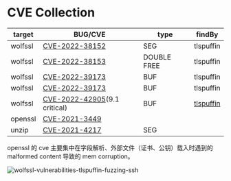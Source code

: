 # CVE Collection

| target  | BUG/CVE                                                | type        | findBy                         |
| ------- | ------------------------------------------------------ | ----------- | ------------------------------ |
| wolfssl | [CVE-2022-38152](wolfssl/CVE-2022-38152)               | SEG         | tlspuffin                      |
| wolfssl | [CVE-2022-38153](wolfssl/CVE-2022-38153)               | DOUBLE FREE | tlspuffin                      |
| wolfssl | [CVE-2022-39173](wolfssl/CVE-2022-39173)               | BUF         | tlspuffin                      |
| wolfssl | [CVE-2022-39173](wolfssl/CVE-2022-39173)               | BUF         | tlspuffin                      |
| wolfssl | [CVE-2022-42905](wolfssl/CVE-2022-42905)(9.1 critical) | BUF         | [tlspuffin](tlspuffin-wolfssl) |
| openssl | [CVE-2021-3449]()                                      |             |                                |
| unzip   | [CVE-2021-4217](unzip/CVE-2021-4217)                   | SEG         |                                |


openssl 的 cve 主要集中在字段解析、外部文件（证书、公钥）载入时遇到的 malformed content 导致的 mem corruption。

[tlspuffin-wolfssl]: https://blog.trailofbits.com/2023/01/12/wolfssl-vulnerabilities-tlspuffin-fuzzing-ssh/ "wolfssl-vulnerabilities-tlspuffin-fuzzing-ssh"

![wolfssl-vulnerabilities-tlspuffin-fuzzing-ssh](https://picgo.kendrickzou.com/images/202411071714229.png)